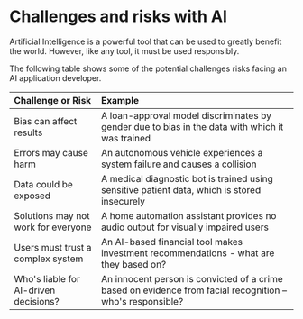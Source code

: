 # Challenges and risks with AI

Artificial Intelligence is a powerful tool that can be used to greatly benefit the world. However, like any tool, it must be used responsibly.

The following table shows some of the potential challenges risks facing an AI application developer.

| Challenge or Risk                     | Example                                                      |
| :------------------------------------ | :----------------------------------------------------------- |
| Bias can affect results               | A loan-approval model discriminates by gender due to bias in the data with which it was trained |
| Errors may cause harm                 | An autonomous vehicle experiences a system failure and causes a collision |
| Data could be exposed                 | A medical diagnostic bot is trained using sensitive patient data, which is stored insecurely |
| Solutions may not work for everyone   | A home automation assistant provides no audio output for visually impaired users |
| Users must trust a complex system     | An AI-based financial tool makes investment recommendations - what are they based on? |
| Who's liable for AI-driven decisions? | An innocent person is convicted of a crime based on evidence from facial recognition – who's responsible? |